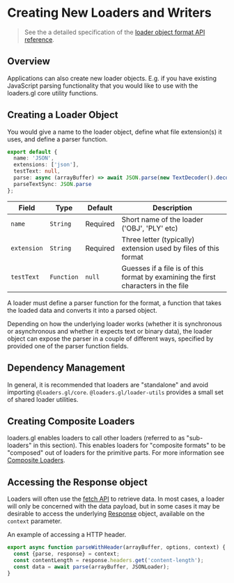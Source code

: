 # Creating New Loaders and Writers

> See the a detailed specification of the [loader object format API reference](/docs/specifications/loader-object-format).

## Overview

Applications can also create new loader objects. E.g. if you have existing JavaScript parsing functionality that you would like to use with the loaders.gl core utility functions.

## Creating a Loader Object

You would give a name to the loader object, define what file extension(s) it uses, and define a parser function.

```typescript
export default {
  name: 'JSON',
  extensions: ['json'],
  testText: null,
  parse: async (arrayBuffer) => await JSON.parse(new TextDecoder().decode(arrayBuffer),
  parseTextSync: JSON.parse
};
```

| Field       | Type       | Default  | Description                                                                       |
| ----------- | ---------- | -------- | --------------------------------------------------------------------------------- |
| `name`      | `String`   | Required | Short name of the loader ('OBJ', 'PLY' etc)                                       |
| `extension` | `String`   | Required | Three letter (typically) extension used by files of this format                   |
| `testText`  | `Function` | `null`   | Guesses if a file is of this format by examining the first characters in the file |

A loader must define a parser function for the format, a function that takes the loaded data and converts it into a parsed object.

Depending on how the underlying loader works (whether it is synchronous or asynchronous and whether it expects text or binary data), the loader object can expose the parser in a couple of different ways, specified by provided one of the parser function fields.

## Dependency Management

In general, it is recommended that loaders are "standalone" and avoid importing `@loaders.gl/core`. `@loaders.gl/loader-utils` provides a small set of shared loader utilities.

## Creating Composite Loaders

loaders.gl enables loaders to call other loaders (referred to as "sub-loaders" in this section). 
This enables loaders for "composite formats" to be "composed" out of loaders for the primitive parts.
For more information see [Composite Loaders](./composite-loaders).

## Accessing the Response object

Loaders will often use the [fetch API](https://developer.mozilla.org/en-US/docs/Web/API/Fetch_API) to retrieve data. In most cases, a loader will only be concerned with the data payload, but in some cases it may be desirable to access the underlying [Response](https://developer.mozilla.org/en-US/docs/Web/API/Response) object, available on the `context` parameter.

An example of accessing a HTTP header.

```typescript
export async function parseWithHeader(arrayBuffer, options, context) {
  const {parse, response} = context;
  const contentLength = response.headers.get('content-length');
  const data = await parse(arrayBuffer, JSONLoader);
}
```
